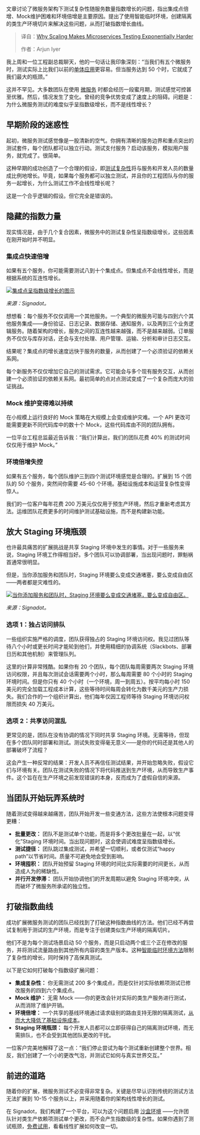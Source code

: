 
<!--
title: 微服务扩展的代价：测试复杂度飙升
cover: https://cdn.thenewstack.io/media/2025/07/84e9d2c8-scaling-microservices-testing-exponentially-harder.jpg
summary: 文章讨论了微服务架构下测试复杂性随服务数量指数增长的问题，指出集成点倍增、Mock维护困难和环境倍增是主要原因。提出了使用智能临时环境，创建隔离的类生产环境切片来解决这些问题，从而打破指数增长曲线。
-->

文章讨论了微服务架构下测试复杂性随服务数量指数增长的问题，指出集成点倍增、Mock维护困难和环境倍增是主要原因。提出了使用智能临时环境，创建隔离的类生产环境切片来解决这些问题，从而打破指数增长曲线。

> 译自：[Why Scaling Makes Microservices Testing Exponentially Harder](https://thenewstack.io/why-scaling-makes-microservices-testing-exponentially-harder/)
> 
> 作者：Arjun Iyer

我上周和一位工程副总裁聊天，他的一句话让我印象深刻：“当我们有五个微服务时，测试实际上比我们以前的[单体应用](https://thenewstack.io/why-90-of-microservices-still-ship-like-monoliths)更容易。但当服务达到 50 个时，它就成了我们最大的瓶颈。”

这并不罕见。大多数团队在使用 [微服务](https://thenewstack.io/microservices/) 时都会经历一段蜜月期，测试感觉可控甚至优雅。然后，情况发生了变化。曾经的竞争优势变成了速度上的阻碍。问题是：为什么微服务测试的难度似乎呈指数级增长，而不是线性增长？

## 早期阶段的迷惑性

起初，微服务测试感觉像是一股清新的空气。你拥有清晰的服务边界和重点突出的测试套件，每个团队都可以独立行动。测试支付服务？启动该服务，模拟用户服务，就完成了。很简单。

这种早期的成功创造了一个合理的假设，即[测试复杂性](https://thenewstack.io/introduction-to-software-testing/)将与服务和开发人员的数量成比例地增长。毕竟，如果每个服务都可以独立测试，并且你的工程团队与你的服务一起增长，为什么测试工作不会线性增长呢？

这是一个合乎逻辑的假设。但它完全是错误的。

## 隐藏的指数力量

现实情况是，由于几个复合因素，微服务中的测试复杂性呈指数级增长，这些因素在刚开始时并不明显。

### 集成点快速倍增

如果有五个服务，你可能需要测试八到十个集成点。但集成点不会线性增长，而是根据系统的互连性增长。

[![集成点呈指数级增长的图示](https://cdn.thenewstack.io/media/2025/07/9c1812f4-exponential-growth.png)](https://cdn.thenewstack.io/media/2025/07/9c1812f4-exponential-growth.png)

*来源：Signadot。*

想想看：每个服务不仅仅调用一个其他服务。一个典型的微服务可能与四到六个其他服务集成——身份验证、日志记录、数据存储、通知服务，以及两到三个业务逻辑服务。随着架构的增长，服务之间的互连性越来越强，而不是越来越弱。订单服务不仅仅与库存对话，还会与支付处理、用户管理、运输、分析和审计日志交互。

结果呢？集成点的增长速度远快于服务的数量，从而创建了一个必须验证的依赖关系网。

每个新服务不仅仅增加它自己的测试需求。它可能会与多个现有服务交互，从而创建一个必须验证的依赖关系网。最初简单的点对点测试变成了一个复杂而庞大的验证挑战。

### Mock 维护变得难以持续

在小规模上运行良好的 Mock 策略在大规模上会变成维护灾难。一个 API 更改可能需要更新不同代码库中的数十个 Mock，这些代码库由不同的团队拥有。

一位平台工程总监最近告诉我：“我们计算出，我们的团队花费 40% 的测试时间仅仅用于维护 Mock。”

### 环境倍增失控

如果有五个服务，每个团队维护三到四个测试环境感觉是合理的。扩展到 15 个团队的 50 个服务，突然间你需要 45-60 个环境。基础设施成本和运营复杂性变得惊人。

我们的一位客户每年花费 200 万美元仅仅用于预生产环境，然后才重新考虑其方法。运维团队花费更多的时间维护测试基础设施，而不是构建新功能。

## 放大 Staging 环境瓶颈

也许最具痛苦的扩展挑战是共享 Staging 环境中发生的事情。对于一些服务来说，Staging 环境工作得相当好。多个团队可以协调部署，当出现问题时，罪魁祸首通常很明显。

但是，当你添加服务和团队时，Staging 环境要么变成交通堵塞，要么变成自由区——两者都是灾难性的。

[![当你添加服务和团队时，Staging 环境要么变成交通堵塞，要么变成自由区。](https://cdn.thenewstack.io/media/2025/07/950b0002-staging-bottleneck.png)](https://cdn.thenewstack.io/media/2025/07/950b0002-staging-bottleneck.png)

*来源：Signadot。*

### 选项 1：独占访问排队

一些组织实施严格的调度，团队获得独占的 Staging 环境访问权。我见过团队等待八个小时或更长时间才能轮到他们，并使用精细的协调系统（Slackbots、部署日历和其他机制）来管理队列。

这里的计算非常残酷。如果你有 20 个团队，每个团队每周需要两次 Staging 环境访问权限，并且每次测试会话需要两个小时，那么每周需要 80 个小时的 Staging 环境时间。但是你只有 40 个小时（一个环境，周一到周五）。按平均每小时 150 美元的完全加载工程成本计算，这些等待时间每周会转化为数千美元的生产力损失。我们合作的一个组织计算出，他们每年仅因工程师等待 Staging 环境访问权限而损失 40 万美元。

### 选项 2：共享访问混乱

更常见的是，团队在没有协调的情况下同时共享 Staging 环境。无需等待，但现在多个团队同时部署和测试。测试失败变得毫无意义——是你的代码还是其他人的部署破坏了流程？

这会产生一种反常的结果：开发人员不再信任测试结果，并开始忽略失败，假设它们与环境有关。团队在测试失败的情况下将代码推送到生产环境，从而导致生产事件。这个旨在在生产环境之前发现错误的本身，反而成为了虚假自信的来源。

## 当团队开始玩弄系统时

随着测试变得越来越痛苦，团队开始开发一些变通方法，这些方法使根本问题变得更糟：

* **批量更改：** 团队不是测试单个功能，而是将多个更改批量在一起，以“优化”Staging 环境时间。当出现问题时，这会使调试难度呈指数级增长。
* **测试捷径：** 团队跳过集成测试，并希望一切顺利，或者仅测试“happy path”以节省时间。质量不可避免地会受到影响。
* **环境囤积：** 团队开始预留 Staging 环境的时间比实际需要的时间更长，从而造成人为的稀缺性。
* **并行开发停滞：** 团队开始协调他们的开发周期以避免 Staging 环境冲突，从而破坏了微服务所承诺的独立性。

## 打破指数曲线

成功扩展微服务测试的团队已经找到了打破这种指数曲线的方法。他们已经不再尝试复制用于测试的生产环境，而是专注于创建类似生产环境的隔离切片。

他们不是为每个测试场景启动 50 个服务，而是只启动两个或三个正在修改的服务，并将测试流量路由到其他所有内容的类生产版本。这种[智能临时环境方法](https://thenewstack.io/smart-ephemeral-environments-share-more-copy-less/)限制了复杂性的增长，同时保持了高保真测试。

以下是它如何打破每个指数级扩展问题：

* **集成复杂性：** 你无需测试 200 多个集成点，而是仅针对实际依赖项测试已修改服务的四到六个集成点。
* **Mock 维护：** 无需 Mock ——你的更改会针对实际的类生产服务进行测试，从而消除了维护开销。
* **环境倍增：** 一个共享的基线环境通过请求级别的路由支持无限的隔离测试，[从而大大降低了基础设施成本](https://thenewstack.io/scale-microservices-testing-without-duplicating-environments/)。
* **Staging 环境瓶颈：** 每个开发人员都可以立即获得自己的隔离测试环境，而无需排队，也不会受到其他团队更改的干扰。

一位客户完美地解释了这一点：“我们停止尝试为每个测试重新创建整个世界。相反，我们创建了一个小的更改气泡，并测试它如何与真实世界交互。”

## 前进的道路

随着你的扩展，微服务测试不必变得非常复杂。关键是尽早认识到传统的测试方法无法扩展到 10-15 个服务以上，并采用随着你的架构线性增长的测试。

在 Signadot，我们构建了一个平台，可以为这个问题启用 [沙盒环境](https://thenewstack.io/sandbox-testing-the-devex-game-changer-for-microservices) ——允许团队针对类生产依赖项测试单个更改，而不会产生指数级的复杂性。如果你遇到了测试瓶颈，[免费试用](https://www.signadot.com/)，看看线性扩展如何改变一切。